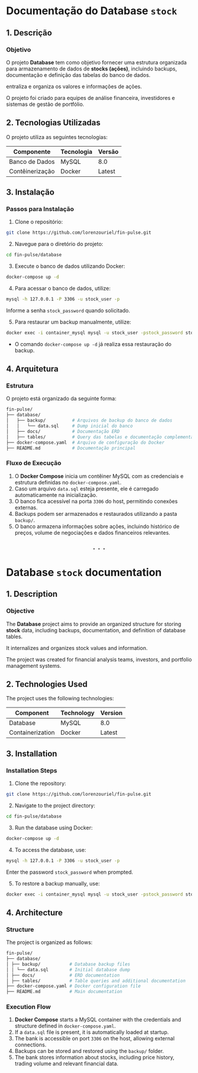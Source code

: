 # Documentação do Database `stock`

## 1. Descrição

### Objetivo
O projeto **Database** tem como objetivo fornecer uma estrutura organizada para armazenamento de dados de **stocks (ações)**, incluindo backups, documentação e definição das tabelas do banco de dados.

entraliza e organiza os valores e informações de ações. 

O projeto foi criado para equipes de análise financeira, investidores e sistemas de gestão de portfólio.

## 2. Tecnologias Utilizadas
O projeto utiliza as seguintes tecnologias:

| Componente     | Tecnologia | Versão  |
|----------------|------------|---------|
| Banco de Dados | MySQL      | 8.0     |
| Contêinerização| Docker     | Latest  |

## 3. Instalação

### Passos para Instalação

1. Clone o repositório:
```sh
git clone https://github.com/lorenzouriel/fin-pulse.git
```

2. Navegue para o diretório do projeto:
```sh
cd fin-pulse/database
```

3. Execute o banco de dados utilizando Docker:
```sh
docker-compose up -d
```

4. Para acessar o banco de dados, utilize:
```sh
mysql -h 127.0.0.1 -P 3306 -u stock_user -p
```

Informe a senha `stock_password` quando solicitado.

5. Para restaurar um backup manualmente, utilize:
```sh
docker exec -i container_mysql mysql -u stock_user -pstock_password stock < database/backup/data.sql
```
- O comando `docker-compose up -d` já realiza essa restauração do backup.

## 4. Arquitetura

### Estrutura
O projeto está organizado da seguinte forma:
```sh
fin-pulse/
├── database/
│   ├── backup/          # Arquivos de backup do banco de dados
│   │   └── data.sql     # Dump inicial do banco
│   ├── docs/            # Documentação ERD
│   ├── tables/          # Query das tabelas e documentação complementar
├── docker-compose.yaml  # Arquivo de configuração do Docker
├── README.md            # Documentação principal
```

### Fluxo de Execução

1. O **Docker Compose** inicia um contêiner MySQL com as credenciais e estrutura definidas no `docker-compose.yaml`.
2. Caso um arquivo `data.sql` esteja presente, ele é carregado automaticamente na inicialização.
3. O banco fica acessível na porta `3306` do host, permitindo conexões externas.
4. Backups podem ser armazenados e restaurados utilizando a pasta `backup/`.
5. O banco armazena informações sobre ações, incluindo histórico de preços, volume de negociações e dados financeiros relevantes.

<div style="text-align: center; font-size: 24px;">
  . . . 
</div>


# Database `stock` documentation

## 1. Description

### Objective
The **Database** project aims to provide an organized structure for storing **stock** data, including backups, documentation, and definition of database tables.

It internalizes and organizes stock values ​​and information.

The project was created for financial analysis teams, investors, and portfolio management systems.

## 2. Technologies Used

The project uses the following technologies:

| Component        | Technology | Version |
|------------------|------------|---------|
| Database         | MySQL      | 8.0     |
| Containerization | Docker     | Latest  |

## 3. Installation

### Installation Steps

1. Clone the repository:
```sh
git clone https://github.com/lorenzouriel/fin-pulse.git
```

2. Navigate to the project directory:
```sh
cd fin-pulse/database
```

3. Run the database using Docker:
```sh
docker-compose up -d
```

4. To access the database, use:
```sh
mysql -h 127.0.0.1 -P 3306 -u stock_user -p
```

Enter the password `stock_password` when prompted.

5. To restore a backup manually, use:
```sh
docker exec -i container_mysql mysql -u stock_user -pstock_password stock < database/backup/data.sql
```

## 4. Architecture

### Structure
The project is organized as follows:

```sh
fin-pulse/
├── database/
│ ├── backup/           # Database backup files
│ │ └── data.sql        # Initial database dump
│ ├── docs/             # ERD documentation
│ ├── tables/           # Table queries and additional documentation
├── docker-compose.yaml # Docker configuration file
├── README.md           # Main documentation
```

### Execution Flow

1. **Docker Compose** starts a MySQL container with the credentials and structure defined in `docker-compose.yaml`.
2. If a `data.sql` file is present, it is automatically loaded at startup.
3. The bank is accessible on port `3306` on the host, allowing external connections.
4. Backups can be stored and restored using the `backup/` folder.
5. The bank stores information about stocks, including price history, trading volume and relevant financial data.
